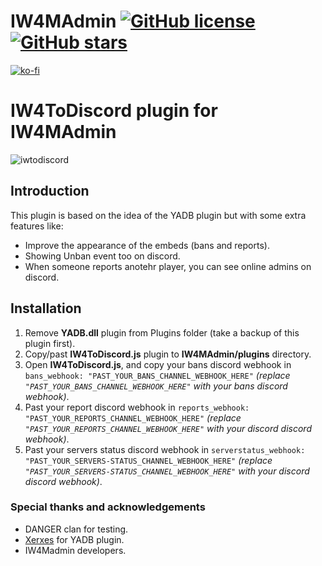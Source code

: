 # IW4MAdmin [![GitHub license](https://img.shields.io/github/license/RaidMax/IW4M-Admin)](https://github.com/RaidMax/IW4M-Admin/blob/2.4-pr/LICENSE) [![GitHub stars](https://img.shields.io/github/stars/RaidMax/IW4M-Admin)](https://github.com/RaidMax/IW4M-Admin/stargazers)  
[![ko-fi](https://www.ko-fi.com/img/githubbutton_sm.svg)](https://ko-fi.com/J3J821KUJ)

# IW4ToDiscord plugin for IW4MAdmin
![iwtodiscord](https://i.ibb.co/q9qrBn6/pjimage-2-1.jpg)
## Introduction
This plugin is based on the idea of the YADB plugin but with some extra features like:
- Improve the appearance of the embeds (bans and reports).
- Showing Unban event too on discord.
- When someone reports anotehr player, you can see online admins on discord.

## Installation
1. Remove **YADB.dll** plugin from Plugins folder (take a backup of this plugin first).
2. Copy/past **IW4ToDiscord.js** plugin to __IW4MAdmin/plugins__ directory.
3. Open **IW4ToDiscord.js**, and copy your bans discord webhook in `bans_webhook: "PAST_YOUR_BANS_CHANNEL_WEBHOOK_HERE"` *(replace `"PAST_YOUR_BANS_CHANNEL_WEBHOOK_HERE"` with your bans discord webhook)*.
4. Past your report discord webhook in `reports_webhook: "PAST_YOUR_REPORTS_CHANNEL_WEBHOOK_HERE"` *(replace `"PAST_YOUR_REPORTS_CHANNEL_WEBHOOK_HERE"` with your discord discord webhook)*.
5. Past your servers status discord webhook in `serverstatus_webhook: "PAST_YOUR_SERVERS-STATUS_CHANNEL_WEBHOOK_HERE"` *(replace `"PAST_YOUR_SERVERS-STATUS_CHANNEL_WEBHOOK_HERE"` with your discord discord webhook)*.

### Special thanks and acknowledgements
- DANGER clan for testing.
- [Xerxes](https://github.com/xerxes-at) for YADB plugin.
- IW4Madmin developers.
